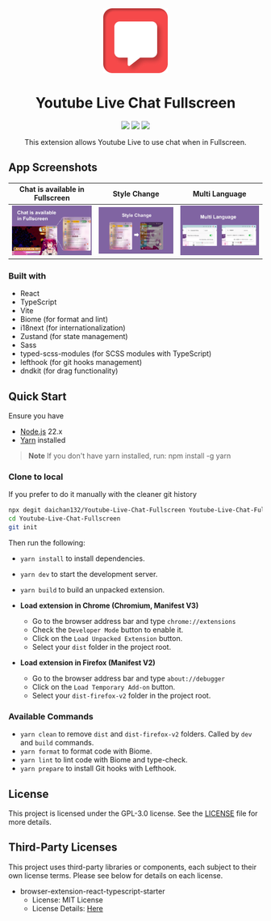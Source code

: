 <div align="center">
<a href="https://chromewebstore.google.com/detail/youtube-live-chat-fullscr/dlnjcbkmomenmieechnmgglgcljhoepd"><img src="public/images/extension_128.png" alt="logo"/></a>
<h1> Youtube Live Chat Fullscreen</h1>

![](https://img.shields.io/badge/React-61DAFB?style=flat-square&logo=react&logoColor=black)
![](https://img.shields.io/badge/Typescript-3178C6?style=flat-square&logo=typescript&logoColor=white)
![](https://badges.aleen42.com/src/vitejs.svg)

This extension allows Youtube Live to use chat when in Fullscreen.

</div>

## App Screenshots

|        Chat is available in Fullscreen         |                  Style Change                   |                 Multi Language                  |
| :--------------------------------------------: | :---------------------------------------------: | :---------------------------------------------: |
| <img src="./readme-img/image.png" width="300"> | <img src="./readme-img/image1.png" width="300"> | <img src="./readme-img/image2.png" width="300"> |

### Built with

- React
- TypeScript
- Vite
- Biome (for format and lint)
- i18next (for internationalization)
- Zustand (for state management)
- Sass
- typed-scss-modules (for SCSS modules with TypeScript)
- lefthook (for git hooks management)
- dndkit (for drag functionality)

## Quick Start

Ensure you have

- [Node.js](https://nodejs.org) 22.x
- [Yarn](https://yarnpkg.com) installed

> **Note** If you don't have yarn installed, run: npm install -g yarn

### Clone to local

If you prefer to do it manually with the cleaner git history

```bash
npx degit daichan132/Youtube-Live-Chat-Fullscreen Youtube-Live-Chat-Fullscreen
cd Youtube-Live-Chat-Fullscreen
git init
```

Then run the following:

- `yarn install` to install dependencies.
- `yarn dev` to start the development server.
- `yarn build` to build an unpacked extension.

- **Load extension in Chrome (Chromium, Manifest V3)**

  - Go to the browser address bar and type `chrome://extensions`
  - Check the `Developer Mode` button to enable it.
  - Click on the `Load Unpacked Extension` button.
  - Select your `dist` folder in the project root.

- **Load extension in Firefox (Manifest V2)**

  - Go to the browser address bar and type `about://debugger`
  - Click on the `Load Temporary Add-on` button.
  - Select your `dist-firefox-v2` folder in the project root.

### Available Commands

- `yarn clean` to remove `dist` and `dist-firefox-v2` folders. Called by `dev` and `build` commands.
- `yarn format` to format code with Biome.
- `yarn lint` to lint code with Biome and type-check.
- `yarn prepare` to install Git hooks with Lefthook.

## License

This project is licensed under the GPL-3.0 license. See the [LICENSE](LICENSE) file for more details.

## Third-Party Licenses

This project uses third-party libraries or components, each subject to their own license terms. Please see below for details on each license.

- browser-extension-react-typescript-starter
  - License: MIT License
  - License Details: [Here](https://github.com/sinanbekar/browser-extension-react-typescript-starter/blob/main/LICENSE)
